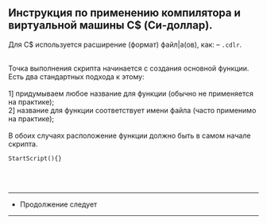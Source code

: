 Инструкция по применению компилятора и виртуальной машины C$ (Си-доллар).
-
Для C$ используется расширение (формат) файл|а(ов), как: – `.cdlr`.<br><br>

Точка выполнения скрипта начинается с создания основной функции. Есть два стандартных подхода к этому:<br>
<br>
1] придумываем любое название для функции (обычно не применяется на практике);<br>
2] название для функции соответствует имени файла (часто применимо на практике);<br>
<br>
В обоих случаях расположение функции должно быть в самом начале скрипта.
```
StartScript(){}
```
<br>
<br>

---------------------
* Продолжение следует
---------------------
